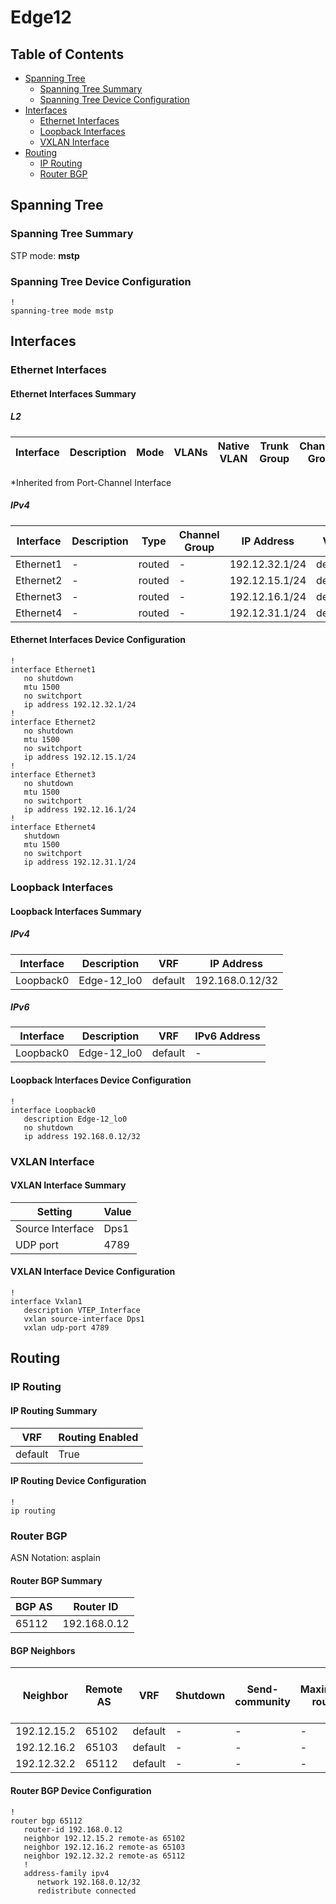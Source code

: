 # Edge12

## Table of Contents

- [Spanning Tree](#spanning-tree)
  - [Spanning Tree Summary](#spanning-tree-summary)
  - [Spanning Tree Device Configuration](#spanning-tree-device-configuration)
- [Interfaces](#interfaces)
  - [Ethernet Interfaces](#ethernet-interfaces)
  - [Loopback Interfaces](#loopback-interfaces)
  - [VXLAN Interface](#vxlan-interface)
- [Routing](#routing)
  - [IP Routing](#ip-routing)
  - [Router BGP](#router-bgp)

## Spanning Tree

### Spanning Tree Summary

STP mode: **mstp**

### Spanning Tree Device Configuration

```eos
!
spanning-tree mode mstp
```

## Interfaces

### Ethernet Interfaces

#### Ethernet Interfaces Summary

##### L2

| Interface | Description | Mode | VLANs | Native VLAN | Trunk Group | Channel-Group |
| --------- | ----------- | ---- | ----- | ----------- | ----------- | ------------- |

*Inherited from Port-Channel Interface

##### IPv4

| Interface | Description | Type | Channel Group | IP Address | VRF |  MTU | Shutdown | ACL In | ACL Out |
| --------- | ----------- | -----| ------------- | ---------- | ----| ---- | -------- | ------ | ------- |
| Ethernet1 | - | routed | - | 192.12.32.1/24 | default | 1500 | False | - | - |
| Ethernet2 | - | routed | - | 192.12.15.1/24 | default | 1500 | False | - | - |
| Ethernet3 | - | routed | - | 192.12.16.1/24 | default | 1500 | False | - | - |
| Ethernet4 | - | routed | - | 192.12.31.1/24 | default | 1500 | True | - | - |

#### Ethernet Interfaces Device Configuration

```eos
!
interface Ethernet1
   no shutdown
   mtu 1500
   no switchport
   ip address 192.12.32.1/24
!
interface Ethernet2
   no shutdown
   mtu 1500
   no switchport
   ip address 192.12.15.1/24
!
interface Ethernet3
   no shutdown
   mtu 1500
   no switchport
   ip address 192.12.16.1/24
!
interface Ethernet4
   shutdown
   mtu 1500
   no switchport
   ip address 192.12.31.1/24
```

### Loopback Interfaces

#### Loopback Interfaces Summary

##### IPv4

| Interface | Description | VRF | IP Address |
| --------- | ----------- | --- | ---------- |
| Loopback0 | Edge-12_lo0 | default | 192.168.0.12/32 |

##### IPv6

| Interface | Description | VRF | IPv6 Address |
| --------- | ----------- | --- | ------------ |
| Loopback0 | Edge-12_lo0 | default | - |

#### Loopback Interfaces Device Configuration

```eos
!
interface Loopback0
   description Edge-12_lo0
   no shutdown
   ip address 192.168.0.12/32
```

### VXLAN Interface

#### VXLAN Interface Summary

| Setting | Value |
| ------- | ----- |
| Source Interface | Dps1 |
| UDP port | 4789 |

#### VXLAN Interface Device Configuration

```eos
!
interface Vxlan1
   description VTEP_Interface
   vxlan source-interface Dps1
   vxlan udp-port 4789
```

## Routing

### IP Routing

#### IP Routing Summary

| VRF | Routing Enabled |
| --- | --------------- |
| default | True |

#### IP Routing Device Configuration

```eos
!
ip routing
```

### Router BGP

ASN Notation: asplain

#### Router BGP Summary

| BGP AS | Router ID |
| ------ | --------- |
| 65112 | 192.168.0.12 |

#### BGP Neighbors

| Neighbor | Remote AS | VRF | Shutdown | Send-community | Maximum-routes | Allowas-in | BFD | RIB Pre-Policy Retain | Route-Reflector Client | Passive | TTL Max Hops |
| -------- | --------- | --- | -------- | -------------- | -------------- | ---------- | --- | --------------------- | ---------------------- | ------- | ------------ |
| 192.12.15.2 | 65102 | default | - | - | - | - | - | - | - | - | - |
| 192.12.16.2 | 65103 | default | - | - | - | - | - | - | - | - | - |
| 192.12.32.2 | 65112 | default | - | - | - | - | - | - | - | - | - |

#### Router BGP Device Configuration

```eos
!
router bgp 65112
   router-id 192.168.0.12
   neighbor 192.12.15.2 remote-as 65102
   neighbor 192.12.16.2 remote-as 65103
   neighbor 192.12.32.2 remote-as 65112
   !
   address-family ipv4
      network 192.168.0.12/32
      redistribute connected
```
